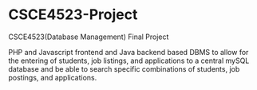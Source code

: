 # CSCE4523-Project

CSCE4523(Database Management) Final Project

PHP and Javascript frontend and Java backend based DBMS to allow for the entering of students, job listings, and applications to a central
mySQL database and be able to search specific combinations of students, job postings, and applications.

